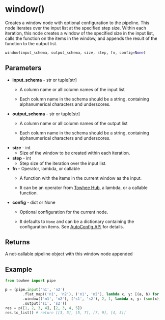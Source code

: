 # window()

Creates a window node with optional configuration to the pipeline. This node iterates over the input list at the specified step size. Within each iteration, this node creates a window of the specified size in the input list, calls the function on the items in the window, and appends the result of the function to the output list.

```Python
window(input_schema, output_schema, size, step, fn, config=None)
```

## Parameters

- **input_schema** - str or tuple[str]
  -  A column name or all column names of the input list

  -  Each column name in the schema should be a string, containing alphanumerical characters and underscores.
- **output_schema** - str or tuple[str]
  -  A column name or all column names of the output list

  -  Each column name in the schema should be a string, containing alphanumerical characters and underscores.
- **size** - int
  -  Size of the window to be created within each iteration.
- **step** - int
  -  Step size of the iteration over the input list.
- **fn** - Operator, lambda, or callable
  -  A function with the items in the current window as the input.

  -  It can be an operator from [Towhee Hub](https://towhee.io/tasks/operator), a lambda, or a callable function.
- **config** - dict or None
  -  Optional configuration for the current node.

  -  It defaults to `None` and can be a dictionary containing the configuration items. See [AutoConfig API](https://zilliverse.feishu.cn/wiki/wikcnZvOj9KRWA3xSTBTQEb05De) for details.

## Returns

A not-callable pipeline object with this window node appended

## Example

```Python
from towhee import pipe

p = (pipe.input('n1', 'n2')
        .flat_map(('n1', 'n2'), ('n1', 'n2'), lambda x, y: [(a, b) for a, b in zip(x, y)])
        .window(('n1', 'n2'), ('s1', 's2'), 2, 1, lambda x, y: (sum(x), sum(y)))
        .output('s1', 's2'))
res = p([1, 2, 3, 4], [2, 3, 4, 5])
res.to_list() # return [[3, 5], [5, 7], [7, 9], [4, 5]]
```